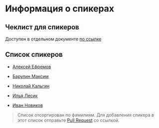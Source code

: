 # Информация о спикерах

## Чеклист для спикеров

Доступен в отдельном документе [по ссылке](checklist.md)

## Список спикеров

* [Алексей Ефремов](list/lexich-efremov.md)

* [Барулин Максим](list/maxim-barulin.md)

* [Николай Кальгин](list/kalgin.md)

* [Илья Лесик](list/lesik.md)

* [Иван Новиков](list/jonny-novikov.md)

> Список отсортирован по фамилиям. Для добавления спикера в этот список отправьте [Pull Request](https://github.com/tverio/community/pulls) со ссылкой.
